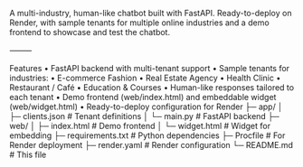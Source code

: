 A multi-industry, human-like chatbot built with FastAPI. Ready-to-deploy on Render, with sample tenants for multiple online industries and a demo frontend to showcase and test the chatbot.

⸻

Features
	•	FastAPI backend with multi-tenant support
	•	Sample tenants for industries:
	•	E-commerce Fashion
	•	Real Estate Agency
	•	Health Clinic
	•	Restaurant / Café
	•	Education & Courses
	•	Human-like responses tailored to each tenant
	•	Demo frontend (web/index.html) and embeddable widget (web/widget.html)
	•	Ready-to-deploy configuration for Render
 ├─ app/
│   ├─ clients.json        # Tenant definitions
│   └─ main.py             # FastAPI backend
├─ web/
│   ├─ index.html          # Demo frontend
│   └─ widget.html         # Widget for embedding
├─ requirements.txt        # Python dependencies
├─ Procfile                # For Render deployment
├─ render.yaml             # Render configuration
└─ README.md               # This file

